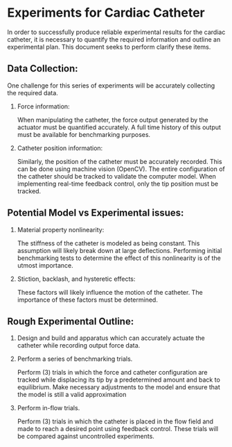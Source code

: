 # Experiments for Cardiac Catheter

In order to successfully produce reliable experimental results for the cardiac catheter, it is necessary to quantify the required information and outline an experimental plan. This document seeks to perform clarify these items.

## Data Collection:
One challenge for this series of experiments will be accurately collecting the required data.

1.	Force information:
	
	When manipulating the catheter, the force output generated by the actuator must be quantified accurately. A full time history of this output must be available for benchmarking purposes.

2.	Catheter position information:
	
	Similarly, the position of the catheter must be accurately recorded. This can be done using machine vision (OpenCV). The entire configuration of the catheter should be tracked to validate the computer model. When implementing real-time feedback control, only the tip position must be tracked.

## Potential Model vs Experimental issues:
1.	Material property nonlinearity:
	
	The stiffness of the catheter is modeled as being constant. This assumption will likely break down at large deflections. Performing initial benchmarking tests to determine the effect of this nonlinearity is of the utmost importance.

2.	Stiction, backlash, and hysteretic effects:

	These factors will likely influence the motion of the catheter. The importance of these factors must be determined. 

## Rough Experimental Outline:

1.	Design and build and apparatus which can accurately actuate the catheter while recording output force data.
2.	Perform a series of benchmarking trials.

	Perform (3) trials in which the force and catheter configuration are tracked while displacing its tip by a predetermined amount and back to equilibrium. Make necessary adjustments to the model and ensure that the model is still a valid approximation

3.	Perform in-flow trials.

	Perform (3) trials in which the catheter is placed in the flow field and made to reach a desired point using feedback control. These trials will be compared against uncontrolled experiments. 	

